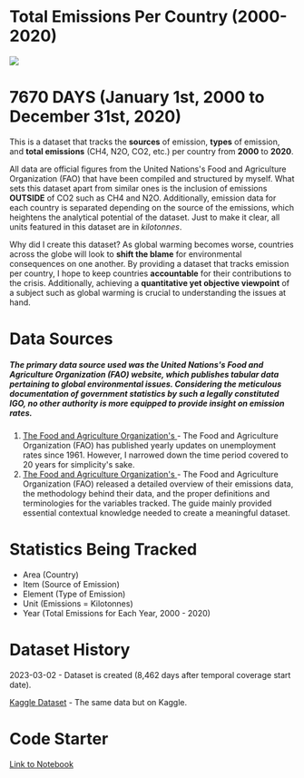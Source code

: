 # Total Emissions Per Country (2000-2020)

![](https://www.googleapis.com/download/storage/v1/b/kaggle-user-content/o/inbox%2F12064410%2Fb393d6267bc738b9b4f9537226d5fe9a%2Ftotal%20emissions%20per%20country%20flag.png?generation=1677824634020471&alt=media)

# 7670 DAYS (January 1st, 2000 to December 31st, 2020)
This is a dataset that tracks the **sources** of emission, **types** of emission, and **total emissions** (CH4, N2O, CO2, etc.) per country from **2000** to **2020**.

All data are official figures from the United Nations's Food and Agriculture Organization (FAO) that have been compiled and structured by myself. What sets this dataset apart from similar ones is the inclusion of emissions **OUTSIDE** of CO2 such as CH4 and N2O. Additionally, emission data for each country is separated depending on the source of the emissions, which heightens the analytical potential of the dataset. Just to make it clear, all units featured in this dataset are in *kilotonnes*.

Why did I create this dataset? As global warming becomes worse, countries across the globe will look to **shift the blame** for environmental consequences on one another. By providing a dataset that tracks emission per country, I hope to keep countries **accountable** for their contributions to the crisis. Additionally, achieving a **quantitative yet objective viewpoint** of a subject such as global warming is crucial to understanding the issues at hand.

# Data Sources
##### The primary data source used was the United Nations's Food and Agriculture Organization (FAO) website, which publishes tabular data pertaining to global environmental issues. Considering the meticulous documentation of government statistics by such a legally constituted IGO, no other authority is more equipped to provide insight on emission rates.

1. [The Food and Agriculture Organization's  ](https://www.fao.org/faostat/en/#data/GT) - The Food and Agriculture Organization (FAO) has published yearly updates on unemployment rates since 1961. However, I narrowed down the time period covered to 20 years for simplicity's sake. 
2. [The Food and Agriculture Organization's  ](https://www.fao.org/faostat/en/#definitions) - The Food and Agriculture Organization (FAO) released a detailed overview of their emissions data, the methodology behind their data, and the proper definitions and terminologies for the variables tracked. The guide mainly provided essential contextual knowledge needed to create a meaningful dataset.

# Statistics Being Tracked
- Area (Country)
- Item (Source of Emission)
- Element (Type of Emission)
- Unit (Emissions = Kilotonnes)
- Year (Total Emissions for Each Year, 2000 - 2020)

# Dataset History
2023-03-02 - Dataset is created (8,462 days after temporal coverage start date).

[Kaggle Dataset](https://www.kaggle.com/datasets/justin2028/total-emissions-per-country-2000-2020) - The same data but on Kaggle.

# Code Starter
[Link to Notebook](https://www.kaggle.com/code/justin2028/total-emissions-per-country-code-starter/notebook)
